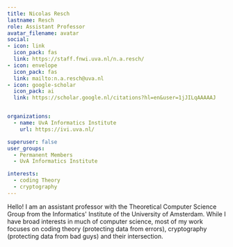 ```yaml
---
title: Nicolas Resch
lastname: Resch
role: Assistant Professor
avatar_filename: avatar
social:
- icon: link
  icon_pack: fas
  link: https://staff.fnwi.uva.nl/n.a.resch/
- icon: envelope
  icon_pack: fas
  link: mailto:n.a.resch@uva.nl
- icon: google-scholar
  icon_pack: ai
  link: https://scholar.google.nl/citations?hl=en&user=1jJILqAAAAAJ


organizations:
  - name: UvA Informatics Institute
    url: https://ivi.uva.nl/

superuser: false
user_groups:
  - Permanent Members
  - UvA Informatics Institute

interests:
  - coding Theory
  - cryptography
---
```


Hello! I am an assistant professor with the Theoretical Computer Science Group from the Informatics' Institute of the University of Amsterdam. While I have broad interests in much of computer science, most of my work focuses on coding theory (protecting data from errors), cryptography (protecting data from bad guys) and their intersection.
